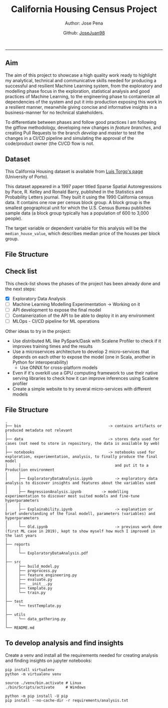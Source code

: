 <h1 style="text-align:center">California Housing Census Project</h1>

<p style="text-align:center">Author: Jose Pena</p>
<p style="text-align:center">Github: <a href="https://github.com/JoseJuan98">JoseJuan98</a></p>
<br>

------------------------------------------------------------------------------------------------


## Aim

The aim of this project to showcase a high quality work ready to highlight my analytical, technical and communicative skills needed for producing a successful and resilient Machine Learning system, from the exploratory and
modelling phase focus in the exploration, statistical analysis and good practices of Machine Learning, to the engineering phase to containerize all dependencies of the system and put it into production exposing this work in
a resilient manner, meanwhile giving concise and informative insights in a business-manner for no technical stakeholders.

To differentiate between phases and follow good practices I am following the gitflow methodology, developing new changes in *feature branches*, and creating Pull Requests to the branch *develop* and *master* to test the changes 
in a CI/CD pipeline and simulating the approval of the code/product owner (the CI/CD flow is not.

## Dataset

This California Housing dataset is available from [Luís Torgo's page](https://www.dcc.fc.up.pt/~ltorgo/Regression/cal_housing.html) (University of Porto).

This dataset appeared in a 1997 paper titled Sparse Spatial Autoregressions by Pace, R. Kelley and Ronald Barry, published in the Statistics and Probability Letters journal. They built it using the 1990 
California census data. It contains one row per census block group. A block group is the smallest geographical unit for which the U.S. Census Bureau publishes sample data (a block group typically has a 
population of 600 to 3,000 people).

The target variable or dependent variable for this analysis will be the `median_house_value`, which describes median price of the houses per block group.

## File Structure




## Check list

This check-list shows the phases of the project has been already done and the next steps:

- [X] Exploratory Data Analysis
- [ ] Machine Learning Modelling Experimentation -> Working on it
- [ ] API development to expose the final model
- [ ] Containerization of the API to be able to deploy it in any environment
- [ ] MLOps - CI/CD pipeline for ML operations

Other ideas to try in the project:

- Use distributed ML like PySpark/Dask with Scalene Profiler to check if it improves training times and the results
- Use a microservices architecture to develop 2 micro-services that depends on each other to expose the model (one in Scala, another in Python for interoperability)
  - Use ONNX for cross-platform models
- Even if it's overkill use a GPU computing framework to use their native serving libraries to check how it can improve inferences using Scalene profiler
- Create a simple website to try several micro-services with different models

[comment]: <> (For the MLOps phase check: https://github.com/outerbounds/full-stack-ML-metaflow-tutorial)

## File Structure

```shell
.
├── bin                                       -> contains artifacts or produced metadata not relevant
│   
├── data                                      -> stores data used for cases (not need to store in repository, the data is available by web)
│     
├── notebooks                                 -> notebooks used for exploration, experimentation, analysis, to finally produce the final model
│     │                                          and put it to a Production environment
│     │      
│     ├── ExploratoryDataAnalysis.ipynb          -> exploratory data analysis to discover insights and features about the variables used
│     │     
│     ├── RegressionAnalysis.ipynb         -> modelling experimentation to discover most suited models and fine-tune hyperparameters
│     │     
│     ├── Explainability.ipynb                   -> explanation or brief understanding of the final modell, parameters (variables) and hyperparameters 
│     │     
│     └── Old.ipynb                              -> previous work done (first ML case in 2019), kept to show myself how much I improved in the last years
│     
├── reports
│     │
│     └── ExploratoryDataAnalysis.pdf
│     
├── src
│     ├── build_model.py
│     ├── preprocess.py
│     ├── feature_engineering.py
│     ├── evaluate.py
│     ├── __init__.py
│     ├── template.py
│     └── train.py
│     
├── test
│     └── testTemplate.py
│     
├── utils
│     └── data_gathering.py
│     
└── README.md

```

## To develop analysis and find insights

Create a venv and install all the requirements needed for creating analysis and finding insights on jupyter notebooks:

```shell
pip install virtualenv
python -m virtualenv venv

source ./venv/bin.activate # Linux
./bin/Scripts/activate     # Windows
 
python -m pip install -U pip
pip install --no-cache-dir -r requirements/analysis.txt
```
